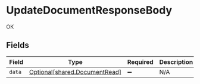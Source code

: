 # UpdateDocumentResponseBody

OK


## Fields

| Field                                                                | Type                                                                 | Required                                                             | Description                                                          |
| -------------------------------------------------------------------- | -------------------------------------------------------------------- | -------------------------------------------------------------------- | -------------------------------------------------------------------- |
| `data`                                                               | [Optional[shared.DocumentRead]](../../models/shared/documentread.md) | :heavy_minus_sign:                                                   | N/A                                                                  |